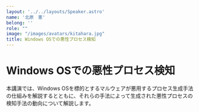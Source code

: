 ```yaml
---
layout: '../../layouts/Speaker.astro'
name: '北原　憲'
belong: ''
role: ""
image: "/images/avatars/kitahara.jpg"
title: Windows OSでの悪性プロセス検知
---
```


# Windows OSでの悪性プロセス検知

本講演では、Windows OSを標的とするマルウェアが悪用するプロセス生成手法の仕組みを解説するとともに、それらの手法によって生成された悪性プロセスの検知手法の動向について解説します。

